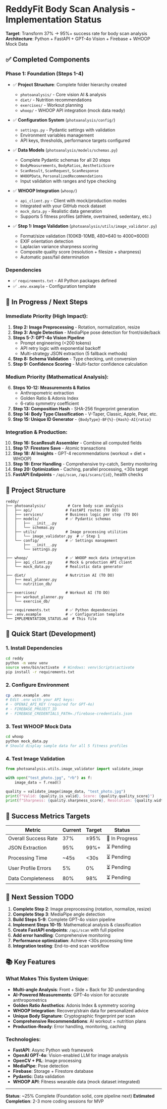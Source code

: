 # ReddyFit Body Scan Analysis - Implementation Status

**Target**: Transform 37% → 95%+ success rate for body scan analysis
**Architecture**: Python + FastAPI + GPT-4o Vision + Firebase + WHOOP Mock Data

## ✅ Completed Components

### Phase 1: Foundation (Steps 1-4)
- ✅ **Project Structure**: Complete folder hierarchy created
  - `photoanalysis/` - Core vision AI & analysis
  - `diet/` - Nutrition recommendations
  - `exercises/` - Workout planning
  - `whoop/` - WHOOP API integration (mock data ready)

- ✅ **Configuration System** (`photoanalysis/config/`)
  - `settings.py` - Pydantic settings with validation
  - Environment variables management
  - API keys, thresholds, performance targets configured

- ✅ **Data Models** (`photoanalysis/models/schemas.py`)
  - Complete Pydantic schemas for all 20 steps
  - `BodyMeasurements`, `BodyRatios`, `AestheticScore`
  - `ScanResult`, `ScanRequest`, `ScanResponse`
  - `WHOOPData`, `PersonalizedRecommendations`
  - Input validation with ranges and type checking

- ✅ **WHOOP Integration** (`whoop/`)
  - `api_client.py` - Client with mock/production modes
  - Integrated with your GitHub mock dataset
  - `mock_data.py` - Realistic data generation
  - Supports 5 fitness profiles (athlete, overtrained, sedentary, etc.)

- ✅ **Step 1: Image Validation** (`photoanalysis/utils/image_validator.py`)
  - Format/size validation (100KB-10MB, 480×640 to 4000×6000)
  - EXIF orientation detection
  - Laplacian variance sharpness scoring
  - Composite quality score (resolution + filesize + sharpness)
  - Automatic pass/fail determination

### Dependencies
- ✅ `requirements.txt` - All Python packages defined
- ✅ `.env.example` - Configuration template

## 🚧 In Progress / Next Steps

### Immediate Priority (High Impact):
1. **Step 2: Image Preprocessing** - Rotation, normalization, resize
2. **Step 3: Angle Detection** - MediaPipe pose detection for front/side/back
3. **Steps 5-7: GPT-4o Vision Pipeline**
   - Prompt engineering (<200 tokens)
   - API retry logic with exponential backoff
   - Multi-strategy JSON extraction (5 fallback methods)
4. **Step 8: Schema Validation** - Type checking, unit conversion
5. **Step 9: Confidence Scoring** - Multi-factor confidence calculation

### Medium Priority (Mathematical Analysis):
6. **Steps 10-12: Measurements & Ratios**
   - Anthropometric extraction
   - Golden Ratio & Adonis Index
   - 6-ratio symmetry coefficient
7. **Step 13: Composition Hash** - SHA-256 fingerprint generation
8. **Step 14: Body Type Classification** - V-Taper, Classic, Apple, Pear, etc.
9. **Step 15: Unique ID Generator** - `{BodyType}-BF{%}-{Hash}-AI{ratio}`

### Integration & Production:
10. **Step 16: ScanResult Assembler** - Combine all computed fields
11. **Step 17: Firestore Save** - Atomic transactions
12. **Step 18: AI Insights** - GPT-4 recommendations (workout + diet + WHOOP)
13. **Step 19: Error Handling** - Comprehensive try-catch, Sentry monitoring
14. **Step 20: Optimization** - Caching, parallel processing, <30s target
15. **FastAPI Endpoints** - `/api/scan`, `/api/scans/{id}`, health checks

## 📁 Project Structure

```
reddy/
├── photoanalysis/          # Core body scan analysis
│   ├── api/               # FastAPI routes (TO DO)
│   ├── services/          # Business logic per step (TO DO)
│   ├── models/            # ✅ Pydantic schemas
│   │   ├── __init__.py
│   │   └── schemas.py
│   ├── utils/             # Image processing utilities
│   │   └── image_validator.py  # ✅ Step 1
│   └── config/            # ✅ Settings management
│       ├── __init__.py
│       └── settings.py
│
├── whoop/                 # ✅ WHOOP mock data integration
│   ├── api_client.py      # Mock & production API client
│   └── mock_data.py       # Realistic data generator
│
├── diet/                  # Nutrition AI (TO DO)
│   ├── meal_planner.py
│   └── nutrition_db/
│
├── exercises/             # Workout AI (TO DO)
│   ├── workout_planner.py
│   └── exercise_db/
│
├── requirements.txt       # ✅ Python dependencies
├── .env.example           # ✅ Configuration template
└── IMPLEMENTATION_STATUS.md  # This file
```

## 🚀 Quick Start (Development)

### 1. Install Dependencies
```bash
cd reddy
python -m venv venv
source venv/bin/activate  # Windows: venv\Scripts\activate
pip install -r requirements.txt
```

### 2. Configure Environment
```bash
cp .env.example .env
# Edit .env with your API keys:
# - OPENAI_API_KEY (required for GPT-4o)
# - FIREBASE_PROJECT_ID
# - FIREBASE_CREDENTIALS_PATH=./firebase-credentials.json
```

### 3. Test WHOOP Mock Data
```bash
cd whoop
python mock_data.py
# Should display sample data for all 5 fitness profiles
```

### 4. Test Image Validation
```python
from photoanalysis.utils.image_validator import validate_image

with open("test_photo.jpg", "rb") as f:
    image_data = f.read()

quality = validate_image(image_data, "test_photo.jpg")
print(f"Valid: {quality.is_valid}, Score: {quality.quality_score}")
print(f"Sharpness: {quality.sharpness_score}, Resolution: {quality.width}x{quality.height}")
```

## 🎯 Success Metrics Targets

| Metric | Current | Target | Status |
|--------|---------|--------|--------|
| Overall Success Rate | 37% | ≥95% | 🚧 In Progress |
| JSON Extraction | 95% | 99%+ | ⏳ Pending |
| Processing Time | ~45s | <30s | ⏳ Pending |
| User Profile Errors | 5% | 0% | ⏳ Pending |
| Data Completeness | 80% | 98% | ⏳ Pending |

## 📝 Next Session TODO

1. **Complete Step 2**: Image preprocessing (rotation, normalize, resize)
2. **Complete Step 3**: MediaPipe angle detection
3. **Build Steps 5-9**: Complete GPT-4o vision pipeline
4. **Implement Steps 10-15**: Mathematical analysis & classification
5. **Create FastAPI endpoints**: `/api/scan` with full pipeline
6. **Add error handling**: Comprehensive monitoring
7. **Performance optimization**: Achieve <30s processing time
8. **Integration testing**: End-to-end scan workflow

## 📚 Key Features

### What Makes This System Unique:
- **Multi-angle Analysis**: Front + Side + Back for 3D understanding
- **AI-Powered Measurements**: GPT-4o vision for accurate anthropometrics
- **Golden Ratio Aesthetics**: Adonis Index & symmetry scoring
- **WHOOP Integration**: Recovery/strain data for personalized advice
- **Unique Body Signature**: Cryptographic fingerprint per scan
- **Comprehensive Recommendations**: AI workout + nutrition plans
- **Production-Ready**: Error handling, monitoring, caching

### Technologies:
- **FastAPI**: Async Python web framework
- **OpenAI GPT-4o**: Vision-enabled LLM for image analysis
- **OpenCV + PIL**: Image processing
- **MediaPipe**: Pose detection
- **Firebase**: Storage + Firestore database
- **Pydantic**: Data validation
- **WHOOP API**: Fitness wearable data (mock dataset integrated)

---

**Status**: ~25% Complete (Foundation solid, core pipeline next)
**Estimated Completion**: 2-3 more coding sessions for MVP
